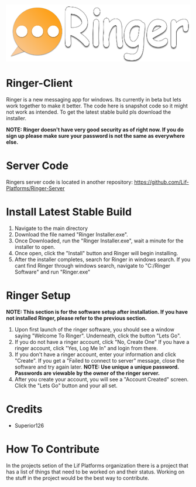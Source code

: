 ![Ringer Logo](https://github.com/Lif-Platforms/Ringer-Client-Windows/blob/main/.github/Ringerlogo.png)
# Ringer-Client
Ringer is a new messaging app for windows. Its currently in beta but lets work together to make it better. The code here is snapshot code so it might not work as intended. To get the latest stable build pls download the installer. 

**NOTE: Ringer doesn't have very good security as of right now. If you do sign up please make sure your password is not the same as everywhere else.**

# Server Code

Ringers server code is located in another repository: https://github.com/Lif-Platforms/Ringer-Server

# Install Latest Stable Build
 1. Navigate to the main directory
 2. Download the file named "Ringer Installer.exe". 
 3. Once Downloaded, run the "Ringer Installer.exe", wait a minute for the installer to open.
 4. Once open, click the "Install" button and Ringer will begin installing.
 5. After the installer completes, search for Ringer in windows search. If you cant find Ringer through windows search, navigate to "C:/Ringer Software" and run "Ringer.exe" 

# Ringer Setup
**NOTE: This section is for the software setup after installation. If you have not installed Ringer, please refer to the previous section.**
 1. Upon first launch of the ringer software, you should see a window saying "Welcome To Ringer". Underneath, click the button "Lets Go". 
 2. If you do not have a ringer account, click "No, Create One" If you have a ringer account, click "Yes, Log Me In" and login from there. 
 3. If you don't have a ringer account, enter your information and click "Create". If you get a "Failed to connect to server" message, close the software  and try again later. 
 **NOTE: Use unique a unique password. Passwords are viewable by the owner of the ringer server.** 
 4. After you create your account, you will see a "Account Created" screen. Click the "Lets Go" button and your all set. 

#  Credits
 - Superior126
 
 # How To Contribute
 In the projects setion of the Lif Platforms organization there is a project that has a list of things that need to be worked on and their status. Working on the stuff in the project would be the best way to contribute. 
